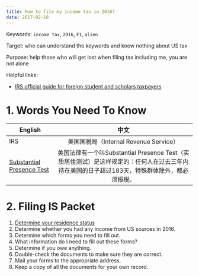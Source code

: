 ```yaml
---
title: How to file my income tax in 2016?
data: 2017-02-10
---
```


Keywords: `income tax`, `2016`, `F1`, `alien`

Target: who can understand the keywords and know nothing about US tax

Purpose: help those who will get lost when filing tax including me, you are not alone

Helpful links:
<ul>
  <li><a href = "https://www.irs.gov/individuals/international-taxpayers/foreign-students-and-scholars">IRS official guide for foreign student and scholars taxpayers</a></li>
</ul>

# 1. Words You Need To Know

English|中文
---|:---:|
IRS|美国国税局（Internal Revenue Service）
<a href = "https://www.irs.gov/individuals/international-taxpayers/substantial-presence-test">Substantial Presence Test</a>|美国法律有一个叫Substantial Presence Test（实质居住测试）是这样规定的：任何人在过去三年内待在美国的日子超过183天，特殊群体除外，都必须报税。

# 2. Filing IS Packet

<ol>
  <li><a href = "https://www.internationalstudent.com/tax/#collapseOne">Determine your residence status</a></li>
  <li>Determine whether you had any income from US sources in 2016.</li>
  <li>Determine which forms you need to fill out.</li>
  <li>What information do I need to fill out these forms?</li>
  <li>Determine if you owe anything.</li>
  <li>Double-check the documents to make sure they are correct.</li>
  <li>Mail your forms to the appropriate address.</li>
  <li>Keep a copy of all the documents for your own record.</li>
</ol>
